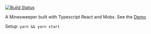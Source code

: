 [![Build Status](https://travis-ci.org/testerez/react-ts.svg?branch=master)](https://travis-ci.org/testerez/react-ts)

A Minesweeper built with Typescript React and Mobx. See the [Demo](https://testerez.github.io/react-ts/)


Setup: `yarn && yarn start`


